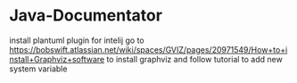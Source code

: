 # Java-Documentator

install plantuml plugin for intelij
go to https://bobswift.atlassian.net/wiki/spaces/GVIZ/pages/20971549/How+to+install+Graphviz+software
to install graphviz and follow tutorial to add new system variable